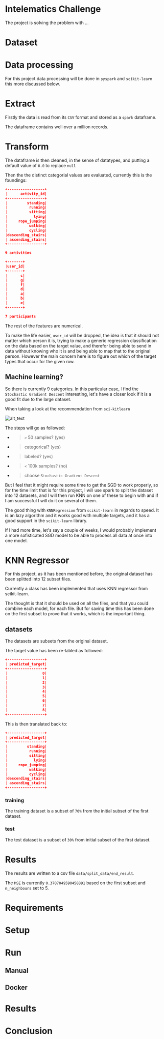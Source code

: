 # Intelematics Challenge

The project is solving the problem with ...

# Dataset

# Data processing

For this project data processing will be done in `pyspark` and `scikit-learn` this more discussed below.

# Extract

Firstly the data is read from its `CSV` format and stored as a `spark` dataframe.

The dataframe contains well over a million records.

# Transform

The dataframe is then cleaned, in the sense of datatypes, and putting a default value of 
`0.0` to replace `null`

Then the the distinct categorial values are evaluated, currently this is the foundings:

```json
+-----------------+ 
|      activity_id|
+-----------------+
|         standing|
|          running|
|          sitting|
|            lying|
|     rope_jumping|
|          walking|
|          cycling|
|descending_stairs|
| ascending_stairs|
+-----------------+

9 activities

+-------+
|user_id|
+-------+
|      c|
|      g|
|      f|
|      d|
|      a|
|      b|
|      e|
+-------+

7 participants
```

The rest of the features are numerical.

To make the life easier, `user_id` will be dropped, the idea is that it should not matter
which person it is, trying to make a generic regression classification on the data based on the target value, and
therefor being able to send in data without knowing who it is and being able to map that to the original person.
However the main concern here is to figure out which of the target types that occur for the given row.

## Machine learning?

So there is currently 9 categories. In this particular case, I find the `Stochastic Gradient Descent` interesting, let's
have a closer look if it is a good fit due to the large dataset.

When taking a look at the recommendation from `sci-kitlearn`

![alt_text](https://scikit-learn.org/stable/_static/ml_map.png)

The steps will go as followed:

* > `>` 50 samples? (yes)
* > categorical? (yes)
* > labeled? (yes)
* > `<` 100k samples? (no)
* > choose `Stochastic Gradient Descent`

But I feel that it might require some time to get the SGD to work properly, so for the time limit that is for this project,
I will use spark to split the dataset into 12 datasets, and I will then run KNN on
one of these to begin with and if I am successful I will do it on several of them.

The good thing with `KNNRegression` from `scikit-learn` in regards to speed. It is an lazy algorithm and it works
good with multiple targets, and it has a good support in the `scikit-learn` library.

If I had more time, let's say a couple of weeks, I would probably implement a more sofisticated SGD model
to be able to process all data at once into one model.

# KNN Regressor

For this project, as it has been mentioned before, the original dataset has been splitted into
12 subset files.

Currently a class has been implemented that uses KNN regressor from scikit-learn.

The thought is that it should be used on all the files, and that you could combine
each model, for each file. But for saving time this has been done on
the first subset to prove that it works, which is the important thing.

## datasets

The datasets are subsets from the original dataset.

The target value has been re-labled as followed:

```json
+-----------------+ 
| predicted_target|
+-----------------+
|                0|
|                1|
|                2|
|                3|
|                4|
|                5|
|                6|
|                7|
|                8|
+-----------------+
```

This is then translated back to:

```json
+-----------------+ 
| predicted_target|
+-----------------+
|         standing|
|          running|
|          sitting|
|            lying|
|     rope_jumping|
|          walking|
|          cycling|
|descending_stairs|
| ascending_stairs|
+-----------------+
```

### training

The training dataset is a subset of `70%` from the initial subset of the first dataset.

### test

The test dataset is a subset of `30%` from initial subset of the first dataset.



# Results

The results are written to a csv file `data/split_data/end_result`.

The `MSE` is currently `0.3707049590458891` based on the
first subset and `n_neighbours` set to 5.



# Requirements

# Setup

# Run

## Manual

## Docker

# Results

# Conclusion